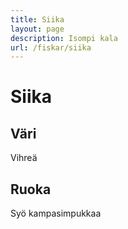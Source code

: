 ```yaml
---
title: Siika
layout: page
description: Isompi kala
url: /fiskar/siika
---
```


# Siika

## Väri
Vihreä

## Ruoka
Syö kampasimpukkaa

